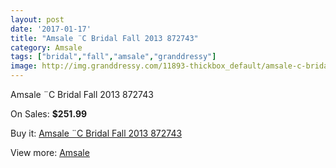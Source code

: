 ```yaml
---
layout: post
date: '2017-01-17'
title: "Amsale ¨C Bridal Fall 2013 872743"
category: Amsale
tags: ["bridal","fall","amsale","granddressy"]
image: http://img.granddressy.com/11893-thickbox_default/amsale-c-bridal-fall-2013-872743.jpg
---
```

Amsale ¨C Bridal Fall 2013 872743

On Sales: **$251.99**
<a href="https://www.granddressy.com/en/amsale/10988-amsale-c-bridal-fall-2013-872743.html"><amp-img layout="responsive" width="600" height="600" src="//img.granddressy.com/11893-thickbox_default/amsale-c-bridal-fall-2013-872743.jpg" alt="Amsale ¨C Bridal Fall 2013 872743 0" /></a>

Buy it: [Amsale ¨C Bridal Fall 2013 872743](https://www.granddressy.com/en/amsale/10988-amsale-c-bridal-fall-2013-872743.html "Amsale ¨C Bridal Fall 2013 872743")

View more: [Amsale](https://www.granddressy.com/en/260-amsale "Amsale")